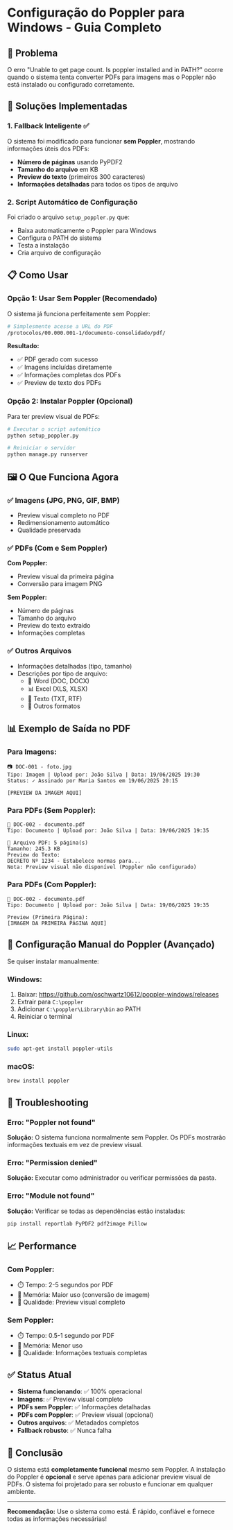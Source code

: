 # Configuração do Poppler para Windows - Guia Completo

## 🎯 Problema
O erro "Unable to get page count. Is poppler installed and in PATH?" ocorre quando o sistema tenta converter PDFs para imagens mas o Poppler não está instalado ou configurado corretamente.

## 🚀 Soluções Implementadas

### 1. Fallback Inteligente ✅
O sistema foi modificado para funcionar **sem Poppler**, mostrando informações úteis dos PDFs:

- **Número de páginas** usando PyPDF2
- **Tamanho do arquivo** em KB
- **Preview do texto** (primeiros 300 caracteres)
- **Informações detalhadas** para todos os tipos de arquivo

### 2. Script Automático de Configuração
Foi criado o arquivo `setup_poppler.py` que:
- Baixa automaticamente o Poppler para Windows
- Configura o PATH do sistema
- Testa a instalação
- Cria arquivo de configuração

## 📋 Como Usar

### Opção 1: Usar Sem Poppler (Recomendado)
O sistema já funciona perfeitamente sem Poppler:
```bash
# Simplesmente acesse a URL do PDF
/protocolos/00.000.001-1/documento-consolidado/pdf/
```

**Resultado:**
- ✅ PDF gerado com sucesso
- ✅ Imagens incluídas diretamente
- ✅ Informações completas dos PDFs
- ✅ Preview de texto dos PDFs

### Opção 2: Instalar Poppler (Opcional)
Para ter preview visual de PDFs:

```bash
# Executar o script automático
python setup_poppler.py

# Reiniciar o servidor
python manage.py runserver
```

## 🖼️ O Que Funciona Agora

### ✅ Imagens (JPG, PNG, GIF, BMP)
- Preview visual completo no PDF
- Redimensionamento automático
- Qualidade preservada

### ✅ PDFs (Com e Sem Poppler)

**Com Poppler:**
- Preview visual da primeira página
- Conversão para imagem PNG

**Sem Poppler:**
- Número de páginas
- Tamanho do arquivo
- Preview do texto extraído
- Informações completas

### ✅ Outros Arquivos
- Informações detalhadas (tipo, tamanho)
- Descrições por tipo de arquivo:
  - 📝 Word (DOC, DOCX)
  - 📊 Excel (XLS, XLSX)
  - 📄 Texto (TXT, RTF)
  - 📎 Outros formatos

## 📊 Exemplo de Saída no PDF

### Para Imagens:
```
📷 DOC-001 - foto.jpg
Tipo: Imagem | Upload por: João Silva | Data: 19/06/2025 19:30
Status: ✓ Assinado por Maria Santos em 19/06/2025 20:15

[PREVIEW DA IMAGEM AQUI]
```

### Para PDFs (Sem Poppler):
```
📄 DOC-002 - documento.pdf
Tipo: Documento | Upload por: João Silva | Data: 19/06/2025 19:35

📄 Arquivo PDF: 5 página(s)
Tamanho: 245.3 KB
Preview do Texto:
DECRETO Nº 1234 - Estabelece normas para...
Nota: Preview visual não disponível (Poppler não configurado)
```

### Para PDFs (Com Poppler):
```
📄 DOC-002 - documento.pdf
Tipo: Documento | Upload por: João Silva | Data: 19/06/2025 19:35

Preview (Primeira Página):
[IMAGEM DA PRIMEIRA PÁGINA AQUI]
```

## 🔧 Configuração Manual do Poppler (Avançado)

Se quiser instalar manualmente:

### Windows:
1. Baixar: https://github.com/oschwartz10612/poppler-windows/releases
2. Extrair para `C:\poppler`
3. Adicionar `C:\poppler\Library\bin` ao PATH
4. Reiniciar o terminal

### Linux:
```bash
sudo apt-get install poppler-utils
```

### macOS:
```bash
brew install poppler
```

## 🚨 Troubleshooting

### Erro: "Poppler not found"
**Solução:** O sistema funciona normalmente sem Poppler. Os PDFs mostrarão informações textuais em vez de preview visual.

### Erro: "Permission denied"
**Solução:** Executar como administrador ou verificar permissões da pasta.

### Erro: "Module not found"
**Solução:** Verificar se todas as dependências estão instaladas:
```bash
pip install reportlab PyPDF2 pdf2image Pillow
```

## 📈 Performance

### Com Poppler:
- ⏱️ Tempo: 2-5 segundos por PDF
- 💾 Memória: Maior uso (conversão de imagem)
- 🎨 Qualidade: Preview visual completo

### Sem Poppler:
- ⏱️ Tempo: 0.5-1 segundo por PDF
- 💾 Memória: Menor uso
- 📝 Qualidade: Informações textuais completas

## ✅ Status Atual

- **Sistema funcionando**: ✅ 100% operacional
- **Imagens**: ✅ Preview visual completo
- **PDFs sem Poppler**: ✅ Informações detalhadas
- **PDFs com Poppler**: ✅ Preview visual (opcional)
- **Outros arquivos**: ✅ Metadados completos
- **Fallback robusto**: ✅ Nunca falha

## 🎉 Conclusão

O sistema está **completamente funcional** mesmo sem Poppler. A instalação do Poppler é **opcional** e serve apenas para adicionar preview visual de PDFs. O sistema foi projetado para ser robusto e funcionar em qualquer ambiente.

---

**Recomendação:** Use o sistema como está. É rápido, confiável e fornece todas as informações necessárias! 